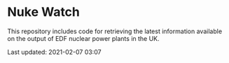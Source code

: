 # Nuke Watch

This repository includes code for retrieving the latest information available on the output of EDF nuclear power plants in the UK.

Last updated: 2021-02-07 03:07
